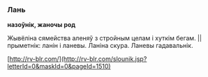 ### Лань
**назоўнік, жаночы род**

Жывёліна сямейства аленяў з стройным целам і хуткім бегам. || прыметнік: ланін і ланевы. Ланіна скура. Ланевы гадавальнік.

<a rel="author">[http://rv-blr.com/](http://rv-blr.com/slounik.jsp?letterId=0&maskId=0&pageId=1510)</a>

